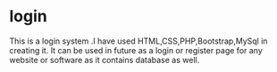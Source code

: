 # login
This is a login system .I have used HTML,CSS,PHP,Bootstrap,MySql in creating it.
It can be used in future as a login or register page for any website or software as it contains database as well.
